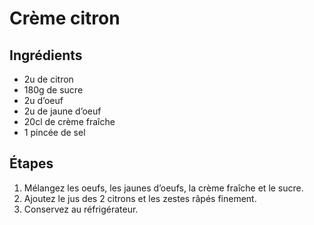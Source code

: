# Crème citron

## Ingrédients

- 2u de citron  
- 180g de sucre  
- 2u d’oeuf  
- 2u de jaune d’oeuf  
- 20cl de crème fraîche  
- 1 pincée de sel  

## Étapes

1. Mélangez les oeufs, les jaunes d’oeufs, la crème fraîche et le sucre.  
1. Ajoutez le jus des 2 citrons et les zestes râpés finement.  
1. Conservez au réfrigérateur.  
